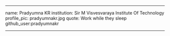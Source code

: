 

---
name: Pradyumna KR 
institution: Sir M Visvesvaraya Institute Of Technology  
profile_pic: pradyumnakr.jpg 
quote: Work while they sleep 
github_user:pradyumnakr

---
